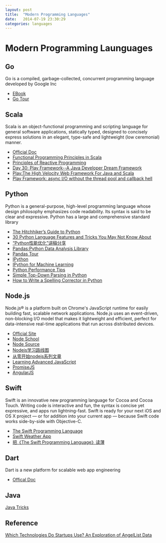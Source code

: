 ```yaml
---
layout: post
title:  "Modern Programming Languages"
date:   2014-07-19 23:30:29
categories: languages
---
```


# Modern Programming Launguages

## Go

Go is a compiled, garbage-collected, concurrent programming language developed by Google Inc

* [EBook](http://www.golang-book.com/)
* [Go Tour](http://tour.golang.org/#1)


## Scala

Scala is an object-functional programming and scripting language for general software applications, statically typed, designed to concisely express solutions in an elegant, type-safe and lightweight (low ceremonial) manner.

* [Official Doc](http://www.scala-lang.org/documentation/getting-started.html)
* [Functional Programming Principles in Scala](https://www.coursera.org/course/progfun)
* [Principles of Reactive Programming](https://www.coursera.org/course/reactive)
* [Day 30: Play Framework--A Java Developer Dream Framework](https://www.openshift.com/blogs/day-30-play-framework-a-java-developer-dream-framework)
* [Play:The High Velocity Web Framework For Java and Scala](https://www.playframework.com/)
* [Play Framework: async I/O without the thread pool and callback hell](https://engineering.linkedin.com/play/play-framework-async-io-without-thread-pool-and-callback-hell)


## Python

Python is a general-purpose, high-level programming language whose design philosophy emphasizes code readability. Its syntax is said to be clear and expressive. Python has a large and comprehensive standard library

* [The Hitchhiker’s Guide to Python](http://docs.python-guide.org/en/latest/)
* [30 Python Language Features and Tricks You May Not Know About](http://sahandsaba.com/thirty-python-language-features-and-tricks-you-may-not-know.html)
* [“Python性能优化”讲稿分享](http://blog.csdn.net/gzlaiyonghao/article/details/2239445)
* [Pandas:Python Data Analysis Library](http://pandas.pydata.org/)
* [Pandas Tour](http://nbviewer.ipython.org/gist/wesm/4757075/PandasTour.ipynb)
* [IPython](https://blog.safaribooksonline.com/2014/02/12/using-shell-commands-effectively-ipython/)
* [IPython for Machine Learning](https://github.com/ResearchComputing/Meetup-Fall-2013/tree/master/python)
* [Python Performance Tips](http://blog.monitis.com/2012/02/13/python-performance-tips-part-1/)
* [Simple Top-Down Parsing in Python](http://effbot.org/zone/simple-top-down-parsing.htm)
* [How to Write a Spelling Corrector in Python](http://norvig.com/spell-correct.html)

## Node.js

Node.js® is a platform built on Chrome's JavaScript runtime for easily building fast, scalable network applications. Node.js uses an event-driven, non-blocking I/O model that makes it lightweight and efficient, perfect for data-intensive real-time applications that run across distributed devices.

* [Official Site](http://nodejs.org/)
* [Node School](http://nodeschool.io/)
* [Node Source](https://nodesource.com/blog)
* [Nodejs学习路线图](http://blog.fens.me/nodejs-roadmap/)
* [从零开始nodejs系列文章](http://blog.fens.me/series-nodejs/)
* [Learning Advanced JavaScript](http://ejohn.org/apps/learn/)
* [PromiseJS](https://www.promisejs.org/)
* [AngularJS](https://angularjs.org/)

## Swift

Swift is an innovative new programming language for Cocoa and Cocoa Touch. Writing code is interactive and fun, the syntax is concise yet expressive, and apps run lightning-fast. Swift is ready for your next iOS and OS X project — or for addition into your current app — because Swift code works side-by-side with Objective-C.

* [The Swift Programming Language](https://developer.apple.com/library/prerelease/ios/documentation/Swift/Conceptual/Swift_Programming_Language/)
* [Swift Weather App](http://www.imooc.com/learn/149)
* [把《The Swift Programming Language》读薄](http://hawstein.com/posts/make-thiner-tspl.html)

## Dart

Dart is a new platform for scalable web app engineering

* [Offical Doc](https://www.dartlang.org/)

## Java

[Java Tricks](http://albert.rierol.net/java_tricks.html)


## Reference

[Which Technologies Do Startups Use? An Exploration of AngelList Data](http://codingvc.com/which-technologies-do-startups-use-an-exploration-of-angellist-data)